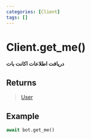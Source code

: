 ```yaml
---
categories: [Client]
tags: []
---
```


<h1>Client.<strong>get_me()</strong></h1>

<p align="left" dir="rtl"><strong>دریافت اطلاعات اکانت بات</strong></p>





<h2>Returns</h2>

<blockquote>
<p><a href="balethon.ir/posts/user">User</a></p>
</blockquote>

<h2>Example</h2>

```python
await bot.get_me()
```